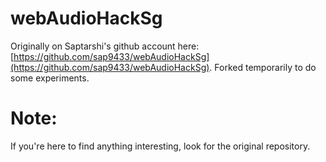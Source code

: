 # webAudioHackSg
Originally on Saptarshi's github account here: [https://github.com/sap9433/webAudioHackSg](https://github.com/sap9433/webAudioHackSg). Forked temporarily to do some experiments.

# Note:
If you're here to find anything interesting, look for the original repository.
